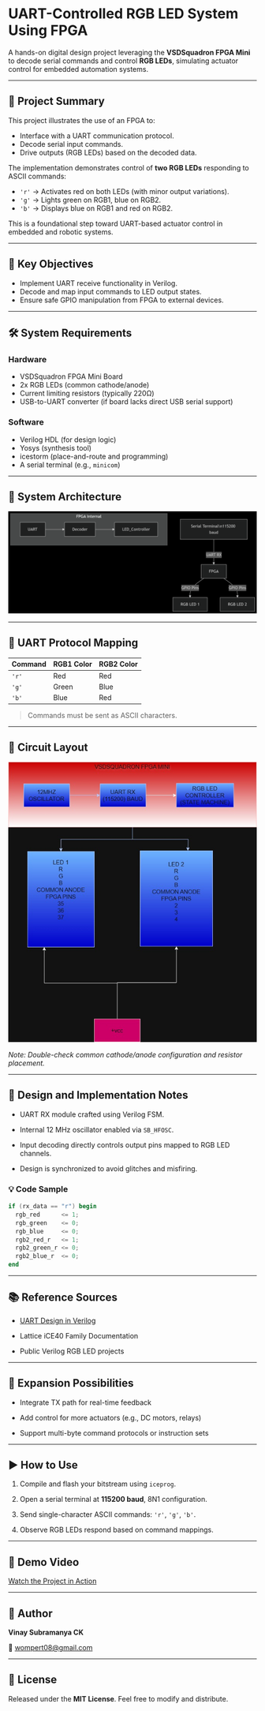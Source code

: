 
# UART-Controlled RGB LED System Using FPGA

A hands-on digital design project leveraging the **VSDSquadron FPGA Mini** to decode serial commands and control **RGB LEDs**, simulating actuator control for embedded automation systems.

---

## 📌 Project Summary

This project illustrates the use of an FPGA to:
- Interface with a UART communication protocol.
- Decode serial input commands.
- Drive outputs (RGB LEDs) based on the decoded data.

The implementation demonstrates control of **two RGB LEDs** responding to ASCII commands:
- `'r'` → Activates red on both LEDs (with minor output variations).
- `'g'` → Lights green on RGB1, blue on RGB2.
- `'b'` → Displays blue on RGB1 and red on RGB2.

This is a foundational step toward UART-based actuator control in embedded and robotic systems.

---

## 🎯 Key Objectives

- Implement UART receive functionality in Verilog.
- Decode and map input commands to LED output states.
- Ensure safe GPIO manipulation from FPGA to external devices.

---

## 🛠️ System Requirements

### Hardware
- VSDSquadron FPGA Mini Board
- 2x RGB LEDs (common cathode/anode)
- Current limiting resistors (typically 220Ω)
- USB-to-UART converter (if board lacks direct USB serial support)

### Software
- Verilog HDL (for design logic)
- Yosys (synthesis tool)
- icestorm (place-and-route and programming)
- A serial terminal (e.g., `minicom`)

---

## 🧱 System Architecture

![Block Diagram](https://github.com/vinaysubramanya/VSDSQUADRON/blob/main/RGB%20TASK5/BLOCKDIAGRAM%20(2).png)

---

## 📡 UART Protocol Mapping

| Command | RGB1 Color | RGB2 Color |
|---------|------------|------------|
| `'r'`   | Red        | Red        |
| `'g'`   | Green      | Blue       |
| `'b'`   | Blue       | Red        |

> Commands must be sent as ASCII characters.

---

## 🔌 Circuit Layout

![Circuit Diagram](https://github.com/vinaysubramanya/VSDSQUADRON/blob/main/RGB%20TASK5/RGB.jpg)

*Note: Double-check common cathode/anode configuration and resistor placement.*

---

## 🔧 Design and Implementation Notes

- UART RX module crafted using Verilog FSM.

- Internal 12 MHz oscillator enabled via `SB_HFOSC`.

- Input decoding directly controls output pins mapped to RGB LED channels.

- Design is synchronized to avoid glitches and misfiring.


### 💡 Code Sample

```verilog
if (rx_data == "r") begin
  rgb_red      <= 1;
  rgb_green    <= 0;
  rgb_blue     <= 0;
  rgb2_red_r   <= 1;
  rgb2_green_r <= 0;
  rgb2_blue_r  <= 0;
end
```

---

## 📚 Reference Sources

- [UART Design in Verilog](https://www.fpga4student.com/2017/06/uart-serial-communication-in-verilog.html)

- Lattice iCE40 Family Documentation

- Public Verilog RGB LED projects


---

## 🚀 Expansion Possibilities

- Integrate TX path for real-time feedback

- Add control for more actuators (e.g., DC motors, relays)

- Support multi-byte command protocols or instruction sets


---

## ▶️ How to Use

1. Compile and flash your bitstream using `iceprog`.

2. Open a serial terminal at **115200 baud**, 8N1 configuration.

3. Send single-character ASCII commands: `'r'`, `'g'`, `'b'`.

4. Observe RGB LEDs respond based on command mappings.


---

## 🎥 Demo Video

[Watch the Project in Action](https://github.com/vinaysubramanya/VSDSQUADRON/blob/main/RGB%20TASK5/RGBTASK5.mp4)

---

## 👤 Author

**Vinay Subramanya CK**  

📧 wompert08@gmail.com

---

## 📄 License

Released under the **MIT License**. Feel free to modify and distribute.

